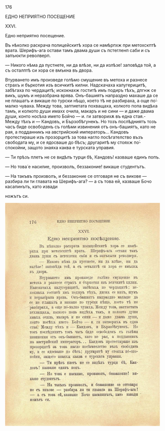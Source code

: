 ﻿176

ЕДНО НЕПРИЯТНО ПОСЕЩЕНИЕ

XXVI.

Едно неприятно посещение.

Въ нѣколко раскрача полицейскитѣ хора се намѣрпхж при метохскптѣ врата. Шерифъ-ага остави тамъ двама души съ пстегленп саби и съ запъюкти револверп.

— Никого нѣма да пустнете, ни да влѣзе, ни да излѣзе! заповѣда той, а съ осталптѣ си хора се вмъкна въ двора.

Втурването имъ произведе голѣмо смущение въ метоха и разнесе страхъ и бъркотия изъ всичкитѣ килни. Надскачаха калугерицитѣ, забѣгаха по чердацитѣ; искокнахж гоститѣ имъ подиръ тѣхъ, дпгнж се викъ, шумъ и неразбрана врява. Онъ-башиятъ напраздно махаше да се не плашатъ и викаше по турски нѣщо, което тѣ не разбираха, а още по́-малко чуваха. Между това, заптиетата похващаха, колкото попа видѣха тамъ, и колкото души имахх очила, макаръ и не сини — и даже двама души, конто носѣха името Бойчо — и. ги затворихѫ въ една стая.- Между тѣхъ и — Кандовъ, и Бързобѣгунекъ. Но тозъ послѣдниятъ тозъ часъ биде освободенъ съ голѣми извинения отъ онъ-башиятъ, като не рая, а подданникъ на австрийский императоръ... Кандовъ протестираше изъ прозорцитѣ за това нагло посѣгателство възъ свободата му, и се ядосваше до бѣсъ; другаритѣ му стояхж по́-спокойни, защото знаяха каква е турската управия.

— Ти прѣзъ плетъ не се видѣлъ турци бѣ, Кандовъ! казваше единъ попъ.

— Но това́ е насилие, произволъ, беззаконие! викаше студентътъ.

— На такъвъ произволъ, и беззаконие се отговаря не съ викове — разбира ли ти главата на Шерифъ-ага? — а съ това ей, казваше Бочо касапинътъ, като извади

ножътъ си.

![original](../images/199.jpg)

